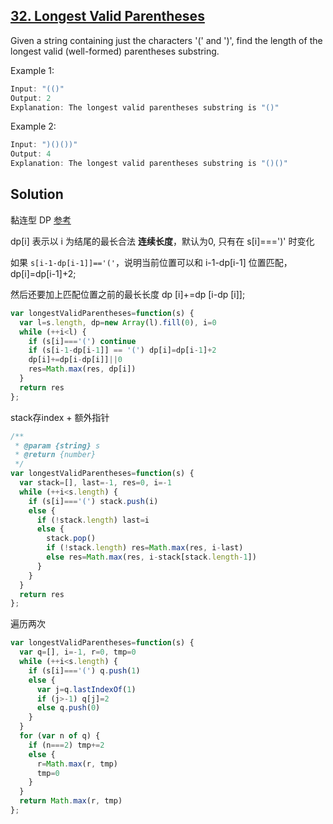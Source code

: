 ## [32. Longest Valid Parentheses](https://leetcode.com/problems/longest-valid-parentheses/)

Given a string containing just the characters '(' and ')', find the length of the longest valid (well-formed) parentheses substring.

Example 1:
```js
Input: "(()"
Output: 2
Explanation: The longest valid parentheses substring is "()"
```
Example 2:
```js
Input: ")()())"
Output: 4
Explanation: The longest valid parentheses substring is "()()"
```

## Solution
黏连型 DP [参考](https://blog.csdn.net/accepthjp/article/details/52439449)

dp[i] 表示以 i 为结尾的最长合法 **连续长度**，默认为0, 只有在 s[i]===')' 时变化

如果 `s[i-1-dp[i-1]]=='('`，说明当前位置可以和 i-1-dp[i-1] 位置匹配，dp[i]=dp[i-1]+2;

然后还要加上匹配位置之前的最长长度 dp [i]+=dp [i-dp [i]];

```js
var longestValidParentheses=function(s) {
  var l=s.length, dp=new Array(l).fill(0), i=0
  while (++i<l) {
    if (s[i]==='(') continue
    if (s[i-1-dp[i-1]] == '(') dp[i]=dp[i-1]+2
    dp[i]+=dp[i-dp[i]]||0
    res=Math.max(res, dp[i])
  }
  return res
};
```
stack存index + 额外指针
```js
/**
 * @param {string} s
 * @return {number}
 */
var longestValidParentheses=function(s) {
  var stack=[], last=-1, res=0, i=-1
  while (++i<s.length) {
    if (s[i]==='(') stack.push(i)
    else {
      if (!stack.length) last=i
      else {
        stack.pop()
        if (!stack.length) res=Math.max(res, i-last)
        else res=Math.max(res, i-stack[stack.length-1])
      }
    }
  }
  return res
};
```
遍历两次
```js
var longestValidParentheses=function(s) {
  var q=[], i=-1, r=0, tmp=0
  while (++i<s.length) {
    if (s[i]==='(') q.push(1)
    else {
      var j=q.lastIndexOf(1)
      if (j>-1) q[j]=2
      else q.push(0)
    }
  }
  for (var n of q) {
    if (n===2) tmp+=2
    else {
      r=Math.max(r, tmp)
      tmp=0
    }
  }
  return Math.max(r, tmp)
};
```

